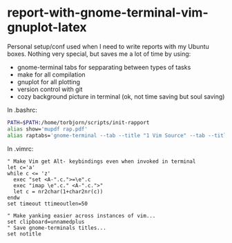 report-with-gnome-terminal-vim-gnuplot-latex
============================================

Personal setup/conf used when I need to write reports with my Ubuntu boxes. Nothing very special, but saves me a lot of time by using: 
 - gnome-terminal tabs for sepparating between types of tasks
 - make for all compilation
 - gnuplot for all plotting
 - version control with git
 - cozy background picture in terminal (ok, not time saving but soul saving)

In .bashrc:

```bash
PATH=$PATH:/home/torbjorn/scripts/init-rapport
alias show='mupdf rap.pdf'
alias raptabs='gnome-terminal --tab --title "1 Vim Source" --tab --title "2 Generate/Collect data" --tab --title "3 Vim Gnuplot" --tab --title "4 Gnuplot" --tab --title "5 Vim rap.tex" --tab --title "6 make, git, mupdf"; exit'
```

In .vimrc:
```
" Make Vim get Alt- keybindings even when invoked in terminal
let c='a'
while c <= 'z'
  exec "set <A-".c.">=\e".c
  exec "imap \e".c." <A-".c.">"
  let c = nr2char(1+char2nr(c))
endw
set timeout ttimeoutlen=50

" Make yanking easier across instances of vim...
set clipboard=unnamedplus
" Save gnome-terminals titles...
set notitle
```
